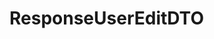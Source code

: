 #  ResponseUserEditDTO

<api-schema openapi-path="../../api/backend_flashpomo-openapi.yaml" name="ResponseUserEditDTO"/>